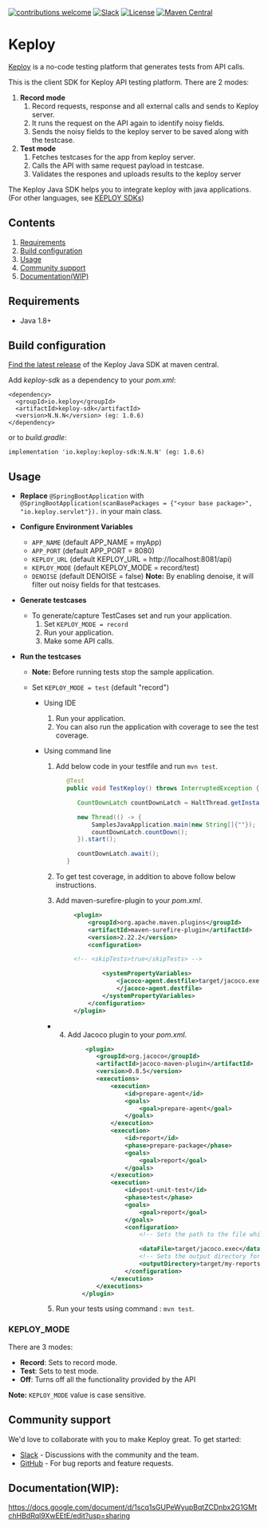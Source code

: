 [![contributions welcome](https://img.shields.io/badge/contributions-welcome-brightgreen?logo=github)](CODE_OF_CONDUCT.md)
[![Slack](.github/slack.svg)](https://join.slack.com/t/keploy/shared_invite/zt-12rfbvc01-o54cOG0X1G6eVJTuI_orSA)
[![License](.github/License-Apache_2.0-blue.svg)](https://opensource.org/licenses/Apache-2.0)
[![Maven Central](https://img.shields.io/maven-central/v/io.keploy/keploy-sdk.svg?label=Maven%20Central)](https://search.maven.org/search?q=g:%22io.keploy%22%20AND%20a:%22keploy-sdk%22)

# Keploy

[Keploy](https://keploy.io) is a no-code testing platform that generates tests from API calls.

This is the client SDK for Keploy API testing platform. There are 2 modes:
1. **Record mode**
    1. Record requests, response and all external calls and sends to Keploy server.
    2. It runs the request on the API again to identify noisy fields.
    3. Sends the noisy fields to the keploy server to be saved along with the testcase.
2. **Test mode**
    1. Fetches testcases for the app from keploy server.
    2. Calls the API with same request payload in testcase.
    3. Validates the respones and uploads results to the keploy server


The Keploy Java SDK helps you to integrate keploy with java applications. (For other languages,
see [KEPLOY SDKs](https://docs.keploy.io/application-development))

## Contents

1. [Requirements](#requirements)
2. [Build configuration](#build-configuration)
3. [Usage](#usage)
4. [Community support](#community-support)
5. [Documentation(WIP)](#documentationwip)

## Requirements

- Java 1.8+

## Build configuration

[Find the latest release](https://search.maven.org/artifact/io.keploy/keploy-sdk) of the Keploy Java SDK at maven
central.

Add *keploy-sdk* as a dependency to your *pom.xml*:

    <dependency>
      <groupId>io.keploy</groupId>
      <artifactId>keploy-sdk</artifactId>
      <version>N.N.N</version> (eg: 1.0.6)
    </dependency>

or to *build.gradle*:

    implementation 'io.keploy:keploy-sdk:N.N.N' (eg: 1.0.6)

## Usage

- **Replace** `@SpringBootApplication` with `@SpringBootApplication(scanBasePackages = {"<your base package>", "io.keploy.servlet"}).` in your main class.


- **Configure Environment Variables**
    - `APP_NAME`           (default APP_NAME = myApp)
    - `APP_PORT`           (default APP_PORT = 8080)
    - `KEPLOY_URL`         (default KEPLOY_URL = http://localhost:8081/api)
    - `KEPLOY_MODE`        (default KEPLOY_MODE = record/test)
    - `DENOISE`            (default DENOISE = false)
      **Note:** By enabling denoise, it will filter out noisy fields for that testcases.


- **Generate testcases**
    - To generate/capture TestCases set  and run your application.
        1. Set `KEPLOY_MODE = record`
        2. Run your application.
        3. Make some API calls.

- **Run the testcases**
    - **Note:** Before running tests stop the sample application.

    - Set `KEPLOY_MODE = test` (default "record")
        - Using IDE
            1. Run your application.
            2. You can also run the application with coverage to see the test coverage.

        - Using command line
            1. Add below code in your testfile and run `mvn test`.

               ```java
                  @Test
                  public void TestKeploy() throws InterruptedException {

                     CountDownLatch countDownLatch = HaltThread.getInstance().getCountDownLatch();

                     new Thread(() -> {
                         SamplesJavaApplication.main(new String[]{""});
                         countDownLatch.countDown();
                     }).start();

                     countDownLatch.await();
                  }
               ```     

            2. To get test coverage, in addition to above follow below instructions.

            3. Add maven-surefire-plugin to your *pom.xml*.

               ```xml 
                    <plugin>
                        <groupId>org.apache.maven.plugins</groupId>
                        <artifactId>maven-surefire-plugin</artifactId>
                        <version>2.22.2</version>
                        <configuration>

                    <!-- <skipTests>true</skipTests> -->

                            <systemPropertyVariables>
                                <jacoco-agent.destfile>target/jacoco.exec
                                </jacoco-agent.destfile>
                            </systemPropertyVariables>
                        </configuration>
                    </plugin>
               ```  
            - 4. Add Jacoco plugin to your *pom.xml*.
                  ```xml
                       <plugin>
                          <groupId>org.jacoco</groupId>
                          <artifactId>jacoco-maven-plugin</artifactId>
                          <version>0.8.5</version>
                          <executions>
                              <execution>
                                  <id>prepare-agent</id>
                                  <goals>
                                      <goal>prepare-agent</goal>
                                  </goals>
                              </execution>
                              <execution>
                                  <id>report</id>
                                  <phase>prepare-package</phase>
                                  <goals>
                                      <goal>report</goal>
                                  </goals>
                              </execution>
                              <execution>
                                  <id>post-unit-test</id>
                                  <phase>test</phase>
                                  <goals>
                                      <goal>report</goal>
                                  </goals>
                                  <configuration>
                                      <!-- Sets the path to the file which contains the execution data. -->
  
                                      <dataFile>target/jacoco.exec</dataFile>
                                      <!-- Sets the output directory for the code coverage report. -->
                                      <outputDirectory>target/my-reports</outputDirectory>
                                  </configuration>
                              </execution>
                          </executions>
                      </plugin>
                  ```
            5. Run your tests using command : `mvn test`.


### KEPLOY_MODE
There are 3 modes:
- **Record**: Sets to record mode.
- **Test**: Sets to test mode.
- **Off**: Turns off all the functionality provided by the API

**Note:** `KEPLOY_MODE` value is case sensitive.


## Community support

We'd love to collaborate with you to make Keploy great. To get started:

* [Slack](https://join.slack.com/t/keploy/shared_invite/zt-12rfbvc01-o54cOG0X1G6eVJTuI_orSA) - Discussions with the
  community and the team.
* [GitHub](https://github.com/keploy/java-sdk/issues) - For bug reports and feature requests.


## Documentation(WIP):

https://docs.google.com/document/d/1scq1sGUPeWyupBqtZCDnbx2G1GMtchHBdRql9XwEEtE/edit?usp=sharing


